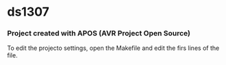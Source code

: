 
# ds1307 

### Project created with APOS (AVR Project Open Source)

To edit the projecto settings, open the Makefile and edit the firs lines of the file.